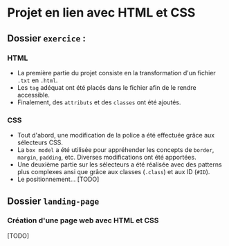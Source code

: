 # Projet en lien avec HTML et CSS

## Dossier `exercice` :

### HTML

* La première partie du projet consiste en la transformation d'un fichier `.txt` en `.html`.
* Les `tag` adéquat ont été placés dans le fichier afin de le rendre accessible.
* Finalement, des `attributs` et des `classes` ont été ajoutés. 

### CSS 

* Tout d'abord, une modification de la police a été effectuée grâce aux sélecteurs CSS.
* La `box model` a été utilisée pour appréhender les concepts de `border`, `margin`, `padding`, etc. Diverses modifications ont été apportées. 
* Une deuxième partie sur les sélecteurs a été réalisée avec des patterns plus complexes ansi que grâce aux classes (`.class`) et aux ID (`#ID`).
* Le positionnement... [TODO]


## Dossier `landing-page`

### Création d'une page web avec HTML et CSS

[TODO]

